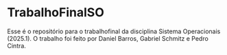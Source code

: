 # TrabalhoFinalSO
Esse é o repositório para o trabalhofinal da disciplina Sistema Operacionais (2025.1). O trabalho foi feito por Daniel Barros, Gabriel Schmitz e Pedro Cintra.
